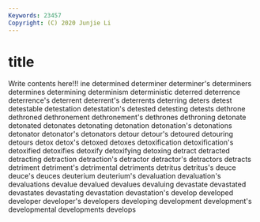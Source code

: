 ```yaml
---
Keywords: 23457
Copyright: (C) 2020 Junjie Li
---
```


# title

Write contents here!!!
ine
determined 
determiner 
determiner's 
determiners 
determines 
determining 
determinism 
deterministic 
deterred 
deterrence
deterrence's 
deterrent 
deterrent's 
deterrents 
deterring 
deters 
detest 
detestable 
detestation 
detestation's
detested 
detesting 
detests 
dethrone 
dethroned 
dethronement 
dethronement's 
dethrones 
dethroning 
detonate
detonated 
detonates 
detonating 
detonation 
detonation's 
detonations 
detonator 
detonator's 
detonators 
detour
detour's 
detoured 
detouring 
detours 
detox 
detox's 
detoxed 
detoxes 
detoxification 
detoxification's
detoxified 
detoxifies 
detoxify 
detoxifying 
detoxing 
detract 
detracted 
detracting 
detraction 
detraction's
detractor 
detractor's 
detractors 
detracts 
detriment 
detriment's 
detrimental 
detriments 
detritus 
detritus's
deuce 
deuce's 
deuces 
deuterium 
deuterium's 
devaluation 
devaluation's 
devaluations 
devalue 
devalued
devalues 
devaluing 
devastate 
devastated 
devastates 
devastating 
devastation 
devastation's 
develop 
developed
developer 
developer's 
developers 
developing 
development 
development's 
developmental 
developments 
develops 
